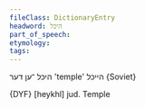 ```yaml
---
fileClass: DictionaryEntry
headword: היכל
part_of_speech: 
etymology: 
tags: 
---
```

 היכל
־ען
דער
'temple'
הייכל
{Soviet}

{DYF}
[heykhl] jud. Temple
